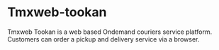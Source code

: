 # Tmxweb-tookan
Tmxweb Tookan is a web based Ondemand couriers service platform. Customers can order a pickup and delivery service via a browser.
